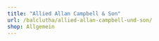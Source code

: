 ```yaml
---
title: "Allied Allan Campbell & Son"
url: /balclutha/allied-allan-campbell-und-son/
shop: Allgemein
---
```

